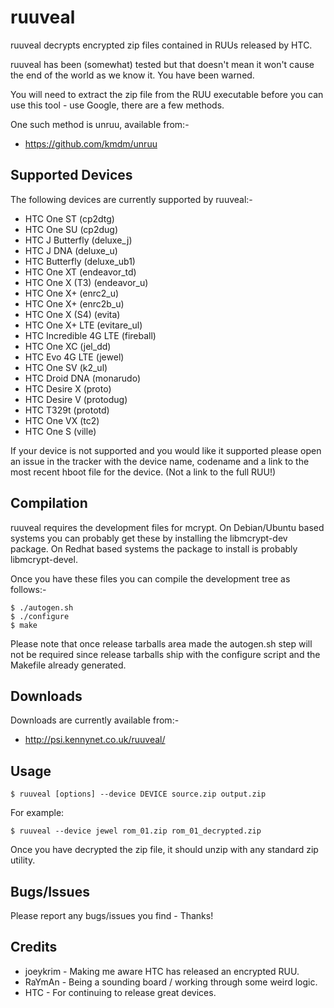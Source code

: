 ruuveal
=======

ruuveal decrypts encrypted zip files contained in RUUs released by HTC.

ruuveal has been (somewhat) tested but that doesn't mean it won't cause the end of the world as we know it. You have been warned. 

You will need to extract the zip file from the RUU executable before you can use this tool - use Google, there are a few methods.

One such method is unruu, available from:-

 * https://github.com/kmdm/unruu

Supported Devices
-----------------

The following devices are currently supported by ruuveal:-

* HTC One ST (cp2dtg)
* HTC One SU (cp2dug)
* HTC J Butterfly (deluxe\_j)
* HTC J DNA (deluxe\_u)
* HTC Butterfly (deluxe\_ub1)
* HTC One XT (endeavor\_td)
* HTC One X (T3) (endeavor\_u)
* HTC One X+ (enrc2\_u)
* HTC One X+ (enrc2b\_u)
* HTC One X (S4) (evita)
* HTC One X+ LTE (evitare\_ul)
* HTC Incredible 4G LTE (fireball)
* HTC One XC (jel\_dd)
* HTC Evo 4G LTE (jewel)
* HTC One SV (k2\_ul)
* HTC Droid DNA (monarudo)
* HTC Desire X (proto)
* HTC Desire V (protodug)
* HTC T329t (prototd)
* HTC One VX (tc2)
* HTC One S (ville)


If your device is not supported and you would like it supported please open an issue in the tracker with the device name, codename and a link to the most recent hboot file for the device. (Not a link to the full RUU!)

Compilation
-----------

ruuveal requires the development files for mcrypt. On Debian/Ubuntu based systems you can probably get these by installing the libmcrypt-dev package. On Redhat based systems the package to install is probably libmcrypt-devel. 

Once you have these files you can compile the development tree as follows:-

    $ ./autogen.sh
    $ ./configure
    $ make

Please note that once release tarballs area made the autogen.sh step will not be required since release tarballs ship with the configure script and the Makefile already generated.

Downloads
---------

Downloads are currently available from:-

* http://psi.kennynet.co.uk/ruuveal/

Usage
-----

    $ ruuveal [options] --device DEVICE source.zip output.zip

For example:

    $ ruuveal --device jewel rom_01.zip rom_01_decrypted.zip

Once you have decrypted the zip file, it should unzip with any standard zip utility.

Bugs/Issues
-----------

Please report any bugs/issues you find - Thanks!

Credits
-------

* joeykrim - Making me aware HTC has released an encrypted RUU.
* RaYmAn   - Being a sounding board / working through some weird logic.
* HTC      - For continuing to release great devices.
